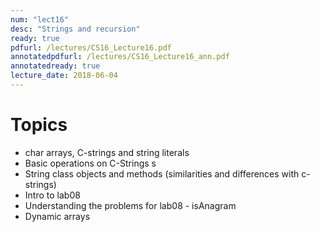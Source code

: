 ```yaml
---
num: "lect16"
desc: "Strings and recursion"
ready: true
pdfurl: /lectures/CS16_Lecture16.pdf
annotatedpdfurl: /lectures/CS16_Lecture16_ann.pdf
annotatedready: true
lecture_date: 2018-06-04
---
```


# Topics


* char arrays, C-strings and string literals
* Basic operations on C-Strings s
* String class objects and methods (similarities and differences with c-strings)
* Intro to lab08
* Understanding the problems for lab08 - isAnagram
* Dynamic arrays